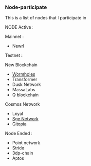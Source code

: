 ### Node-participate
This is a list of nodes that I participate in

NODE Active :

Mainnet :
* Newrl

Testnet :

New Blockchain
* [Wormholes](https://www.wormholesscan.com/#/AccountDetail/0xCAaa11f08d315F14d7b593535F9727dc2526cA7c)
* Transformer
* Dusk Network
* MassaLabs
* Q blockchain

Cosmos Network
* Loyal
* [Sge Network](https://exp.nodeist.net/t-sge/staking/sgevaloper1aa4k72eupwy4v8hn3kqk82gt43s2z86rru242f)
* Gitopia

Node Ended :
* Point network
* Stride
* 3dp-chain
* Aptos
